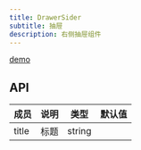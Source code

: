 ```yaml
---
title: DrawerSider
subtitle: 抽屉
description: 右侧抽屉组件
---
```


[demo](DrawerSider)

## API

| 成员 | 说明 | 类型 | 默认值 |
| --- | --- | --- | --- |
| title | 标题 | string |  |  |


